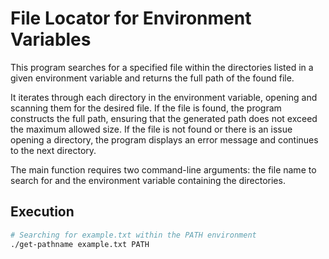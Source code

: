 # File Locator for Environment Variables

This program searches for a specified file within the directories listed in a given environment variable and returns the full path of the found file.

It iterates through each directory in the environment variable, opening and scanning them for the desired file. If the file is found, the program constructs the full path, ensuring that the generated path does not exceed the maximum allowed size. If the file is not found or there is an issue opening a directory, the program displays an error message and continues to the next directory.

The main function requires two command-line arguments: the file name to search for and the environment variable containing the directories.

## Execution

```bash
# Searching for example.txt within the PATH environment
./get-pathname example.txt PATH
```
